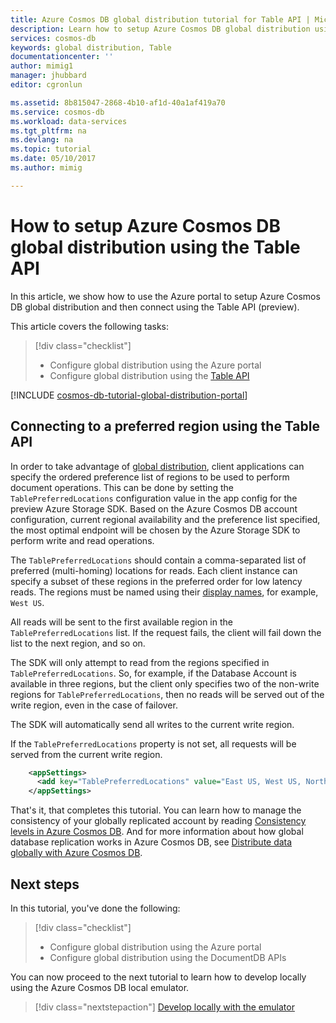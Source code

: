```yaml
---
title: Azure Cosmos DB global distribution tutorial for Table API | Microsoft Docs
description: Learn how to setup Azure Cosmos DB global distribution using the Table API.
services: cosmos-db
keywords: global distribution, Table
documentationcenter: ''
author: mimig1
manager: jhubbard
editor: cgronlun

ms.assetid: 8b815047-2868-4b10-af1d-40a1af419a70
ms.service: cosmos-db
ms.workload: data-services
ms.tgt_pltfrm: na
ms.devlang: na
ms.topic: tutorial
ms.date: 05/10/2017
ms.author: mimig

---
```

# How to setup Azure Cosmos DB global distribution using the Table API

In this article, we show how to use the Azure portal to setup Azure Cosmos DB global distribution and then connect using the Table API (preview).

This article covers the following tasks: 

> [!div class="checklist"]
> * Configure global distribution using the Azure portal
> * Configure global distribution using the [Table API](table-introduction.md)

[!INCLUDE [cosmos-db-tutorial-global-distribution-portal](../../includes/cosmos-db-tutorial-global-distribution-portal.md)]


## Connecting to a preferred region using the Table API

In order to take advantage of [global distribution](distribute-data-globally.md), client applications can specify the ordered preference list of regions to be used to perform document operations. This can be done by setting the `TablePreferredLocations` configuration value in the app config for the preview Azure Storage SDK. Based on the Azure Cosmos DB account configuration, current regional availability and the preference list specified, the most optimal endpoint will be chosen by the Azure Storage SDK to perform write and read operations.

The `TablePreferredLocations` should contain a comma-separated list of preferred (multi-homing) locations for reads. Each client instance can specify a subset of these regions in the preferred order for low latency reads. The regions must be named using their [display names](https://msdn.microsoft.com/library/azure/gg441293.aspx), for example, `West US`.

All reads will be sent to the first available region in the `TablePreferredLocations` list. If the request fails, the client will fail down the list to the next region, and so on.

The SDK will only attempt to read from the regions specified in `TablePreferredLocations`. So, for example, if the Database Account is available in three regions, but the client only specifies two of the non-write regions for `TablePreferredLocations`, then no reads will be served out of the write region, even in the case of failover.

The SDK will automatically send all writes to the current write region.

If the `TablePreferredLocations` property is not set, all requests will be served from the current write region.

```xml
    <appSettings>
      <add key="TablePreferredLocations" value="East US, West US, North Europe"/>           
    </appSettings>
```

That's it, that completes this tutorial. You can learn how to manage the consistency of your globally replicated account by reading [Consistency levels in Azure Cosmos DB](consistency-levels.md). And for more information about how global database replication works in Azure Cosmos DB, see [Distribute data globally with Azure Cosmos DB](distribute-data-globally.md).

## Next steps

In this tutorial, you've done the following:

> [!div class="checklist"]
> * Configure global distribution using the Azure portal
> * Configure global distribution using the DocumentDB APIs

You can now proceed to the next tutorial to learn how to develop locally using the Azure Cosmos DB local emulator.

> [!div class="nextstepaction"]
> [Develop locally with the emulator](local-emulator.md)